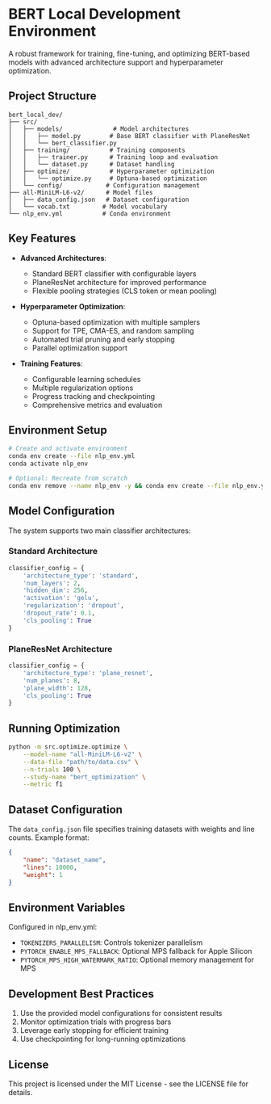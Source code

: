 # BERT Local Development Environment

A robust framework for training, fine-tuning, and optimizing BERT-based models with advanced architecture support and hyperparameter optimization.

## Project Structure

```
bert_local_dev/
├── src/
│   ├── models/              # Model architectures
│   │   ├── model.py        # Base BERT classifier with PlaneResNet
│   │   └── bert_classifier.py
│   ├── training/           # Training components
│   │   ├── trainer.py      # Training loop and evaluation
│   │   └── dataset.py      # Dataset handling
│   ├── optimize/           # Hyperparameter optimization
│   │   └── optimize.py     # Optuna-based optimization
│   └── config/            # Configuration management
├── all-MiniLM-L6-v2/      # Model files
│   ├── data_config.json   # Dataset configuration
│   └── vocab.txt         # Model vocabulary
└── nlp_env.yml           # Conda environment
```

## Key Features

- **Advanced Architectures**:
  - Standard BERT classifier with configurable layers
  - PlaneResNet architecture for improved performance
  - Flexible pooling strategies (CLS token or mean pooling)

- **Hyperparameter Optimization**:
  - Optuna-based optimization with multiple samplers
  - Support for TPE, CMA-ES, and random sampling
  - Automated trial pruning and early stopping
  - Parallel optimization support

- **Training Features**:
  - Configurable learning schedules
  - Multiple regularization options
  - Progress tracking and checkpointing
  - Comprehensive metrics and evaluation

## Environment Setup

```bash
# Create and activate environment
conda env create --file nlp_env.yml
conda activate nlp_env

# Optional: Recreate from scratch
conda env remove --name nlp_env -y && conda env create --file nlp_env.yml
```

## Model Configuration

The system supports two main classifier architectures:

### Standard Architecture
```python
classifier_config = {
    'architecture_type': 'standard',
    'num_layers': 2,
    'hidden_dim': 256,
    'activation': 'gelu',
    'regularization': 'dropout',
    'dropout_rate': 0.1,
    'cls_pooling': True
}
```

### PlaneResNet Architecture
```python
classifier_config = {
    'architecture_type': 'plane_resnet',
    'num_planes': 8,
    'plane_width': 128,
    'cls_pooling': True
}
```

## Running Optimization

```bash
python -m src.optimize.optimize \
    --model-name "all-MiniLM-L6-v2" \
    --data-file "path/to/data.csv" \
    --n-trials 100 \
    --study-name "bert_optimization" \
    --metric f1
```

## Dataset Configuration

The `data_config.json` file specifies training datasets with weights and line counts. Example format:

```json
{
    "name": "dataset_name",
    "lines": 10000,
    "weight": 1
}
```

## Environment Variables

Configured in nlp_env.yml:
- `TOKENIZERS_PARALLELISM`: Controls tokenizer parallelism
- `PYTORCH_ENABLE_MPS_FALLBACK`: Optional MPS fallback for Apple Silicon
- `PYTORCH_MPS_HIGH_WATERMARK_RATIO`: Optional memory management for MPS

## Development Best Practices

1. Use the provided model configurations for consistent results
2. Monitor optimization trials with progress bars
3. Leverage early stopping for efficient training
4. Use checkpointing for long-running optimizations

## License

This project is licensed under the MIT License - see the LICENSE file for details.